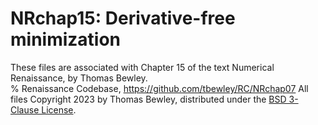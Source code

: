 # NRchap15: Derivative-free minimization
These files are associated with Chapter 15 of the text Numerical Renaissance, by Thomas Bewley.<BR>
% Renaissance Codebase, https://github.com/tbewley/RC/NRchap07
All files Copyright 2023 by Thomas Bewley, distributed under the <a href="https://github.com/tbewley/RC/blob/main/LICENSE">BSD 3-Clause License</a>.
